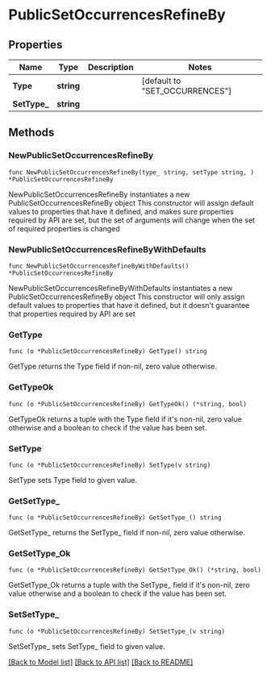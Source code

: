 # PublicSetOccurrencesRefineBy

## Properties

Name | Type | Description | Notes
------------ | ------------- | ------------- | -------------
**Type** | **string** |  | [default to "SET_OCCURRENCES"]
**SetType_** | **string** |  | 

## Methods

### NewPublicSetOccurrencesRefineBy

`func NewPublicSetOccurrencesRefineBy(type_ string, setType string, ) *PublicSetOccurrencesRefineBy`

NewPublicSetOccurrencesRefineBy instantiates a new PublicSetOccurrencesRefineBy object
This constructor will assign default values to properties that have it defined,
and makes sure properties required by API are set, but the set of arguments
will change when the set of required properties is changed

### NewPublicSetOccurrencesRefineByWithDefaults

`func NewPublicSetOccurrencesRefineByWithDefaults() *PublicSetOccurrencesRefineBy`

NewPublicSetOccurrencesRefineByWithDefaults instantiates a new PublicSetOccurrencesRefineBy object
This constructor will only assign default values to properties that have it defined,
but it doesn't guarantee that properties required by API are set

### GetType

`func (o *PublicSetOccurrencesRefineBy) GetType() string`

GetType returns the Type field if non-nil, zero value otherwise.

### GetTypeOk

`func (o *PublicSetOccurrencesRefineBy) GetTypeOk() (*string, bool)`

GetTypeOk returns a tuple with the Type field if it's non-nil, zero value otherwise
and a boolean to check if the value has been set.

### SetType

`func (o *PublicSetOccurrencesRefineBy) SetType(v string)`

SetType sets Type field to given value.


### GetSetType_

`func (o *PublicSetOccurrencesRefineBy) GetSetType_() string`

GetSetType_ returns the SetType_ field if non-nil, zero value otherwise.

### GetSetType_Ok

`func (o *PublicSetOccurrencesRefineBy) GetSetType_Ok() (*string, bool)`

GetSetType_Ok returns a tuple with the SetType_ field if it's non-nil, zero value otherwise
and a boolean to check if the value has been set.

### SetSetType_

`func (o *PublicSetOccurrencesRefineBy) SetSetType_(v string)`

SetSetType_ sets SetType_ field to given value.



[[Back to Model list]](../README.md#documentation-for-models) [[Back to API list]](../README.md#documentation-for-api-endpoints) [[Back to README]](../README.md)



